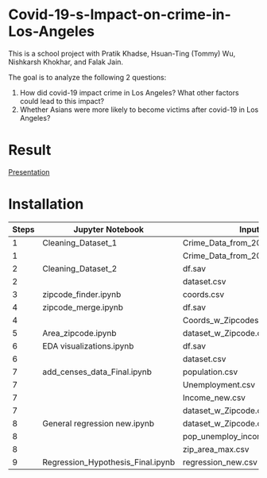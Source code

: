 # Covid-19-s-Impact-on-crime-in-Los-Angeles

This is a school project with Pratik Khadse, Hsuan-Ting (Tommy) Wu, Nishkarsh Khokhar, and Falak Jain. 

The goal is to analyze the following 2 questions:

1. How did covid-19 impact crime in Los Angeles? What other factors could lead to this impact?
2. Whether Asians were more likely to become victims after covid-19 in Los Angeles?


# Result
[Presentation]( https://github.com/ycmillielin/Covid-19-s-Impact-on-crime-in-Los-Angeles/blob/main/Presentation.pdf)



# Installation

| Steps | Jupyter Notebook | Input file | Output file |
| --- | --- | --- | --- |
| 1 | Cleaning_Dataset_1 | Crime_Data_from_2010_to_2019.csv | df.sav |
| 1 |  | Crime_Data_from_2020_to_Present.csv | dataset.csv |
| 2 | Cleaning_Dataset_2 | df.sav | df.sav |
| 2 |  | dataset.csv | dataset.csv |
| 3 | zipcode_finder.ipynb | coords.csv | Coords_w_Zipcodes.csv |
| 4 | zipcode_merge.ipynb | df.sav | dataset_w_Zipcode.sav |
| 4 |  | Coords_w_Zipcodes.csv |  |
| 5 | Area_zipcode.ipynb | dataset_w_Zipcode.csv | zip_area_max.csv |
| 6 | EDA visualizations.ipynb | df.sav |  |
| 6 |  | dataset.csv |  |
| 7 | add_censes_data_Final.ipynb | population.csv | pop_unemploy_income.csv |
| 7 |  | Unemployment.csv |  |
| 7 |  | Income_new.csv |  |
| 7 |  | dataset_w_Zipcode.csv |  |
| 8 | General regression new.ipynb | dataset_w_Zipcode.csv | regression_new.csv |
| 8 |  | pop_unemploy_income.csv |  |
| 8 |  | zip_area_max.csv |  |
| 9 | Regression_Hypothesis_Final.ipynb | regression_new.csv |  |
